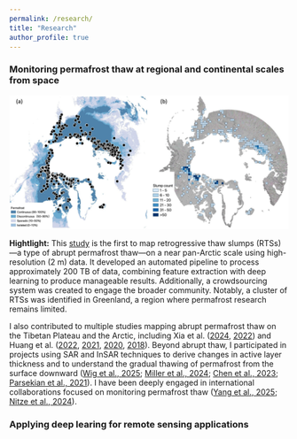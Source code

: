 ```yaml
---
permalink: /research/
title: "Research"
author_profile: true
---
```



### Monitoring permafrost thaw at regional and continental scales from space
![Figure 1](../images/thawslump_points_density_v2_trim.jpg)

**Hightlight:** 
This [study](https://doi.org/10.1016/j.isprsjprs.2023.10.008) is the first to map retrogressive thaw slumps (RTSs)—a type of abrupt permafrost thaw—on a near pan-Arctic scale using high-resolution (2 m) data. It developed an automated pipeline to process approximately 200 TB of data, combining feature extraction with deep learning to produce manageable results. Additionally, a crowdsourcing system was created to engage the broader community. Notably, a cluster of RTSs was identified in Greenland, a region where permafrost research remains limited.


I also contributed to multiple studies mapping abrupt permafrost thaw on the Tibetan Plateau and the Arctic, including Xia et al. ([2024](https://doi.org/10.1029/2024gl109616), [2022](https://doi.org/10.5194/essd-14-3875-2022)) and Huang et al. ([2022](https://doi.org/10.3390/rs14122747), [2021](https://doi.org/10.1016/j.jag.2021.102399), [2020](https://doi.org/10.1016/j.rse.2019.111534), [2018](https://doi.org/10.3390/rs10122067)). Beyond abrupt thaw, I participated in projects using SAR and InSAR techniques to derive changes in active layer thickness and to understand the gradual thawing of permafrost from the surface downward ([Wig et al., 2025](https://doi.org/10.1029/2024ea003725); [Miller et al., 2024](https://doi.org/10.1029/2024ea003725); [Chen et al., 2023](https://doi.org/10.1029/2022ea002453); [Parsekian et al., 2021](https://doi.org/10.3390/rs13152876)). I have been deeply engaged in international collaborations focused on monitoring permafrost thaw ([Yang et al., 2025](https://doi.org/10.1038/s41597-025-04372-7); [Nitze et al., 2024](https://doi.org/10.1038/s41597-025-04372-7)).



### Applying deep learing for remote sensing applications


